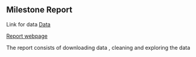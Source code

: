 ## Milestone Report 

Link for data [Data](https://d396qusza40orc.cloudfront.net/dsscapstone/dataset/Coursera-SwiftKey.zip)

[Report webpage](https://nselvak.github.io/10_Data_Science_Capstone/Milestone/Milestone-Report.html)

The report consists of downloading data , cleaning and exploring the data 
